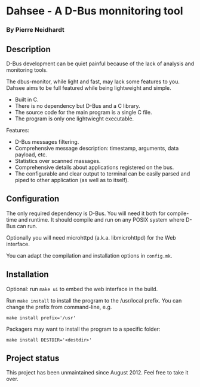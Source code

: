 # Dahsee - A D-Bus monnitoring tool
### By Pierre Neidhardt


Description
-----------

D-Bus development can be quiet painful because of the lack of analysis and
monitoring tools.

The dbus-monitor, while light and fast, may lack some features to you.
Dahsee aims to be full featured while being lightweight and simple.

* Built in C.
* There is no dependency but D-Bus and a C library.
* The source code for the main program is a single C file.
* The program is only one lightwieght executable.

Features:

* D-Bus messages filtering.
* Comprehensive message description: timestamp, arguments, data payload, etc.
* Statistics over scanned massages.
* Comprehensive details about applications registered on the bus.
* The configurable and clear output to terminal can be easily parsed and piped
  to other application (as well as to itself).

Configuration
-------------

The only required dependency is D-Bus. You will need it both for compile-time
and runtime. It should compile and run on any POSIX system where D-Bus can run.

Optionally you will need microhttpd (a.k.a. libmicrohttpd) for the Web
interface.

You can adapt the compilation and installation options in `config.mk`.

Installation
------------

Optional: run `make ui` to embed the web interface in the build.

Run `make install` to install the program to the /usr/local prefix. You can
change the prefix from command-line, e.g.

	make install prefix='/usr'

Packagers may want to install the program to a specific folder:

	make install DESTDIR='<destdir>'

Project status
--------------

This project has been unmaintained since August 2012. Feel free to take it over.
